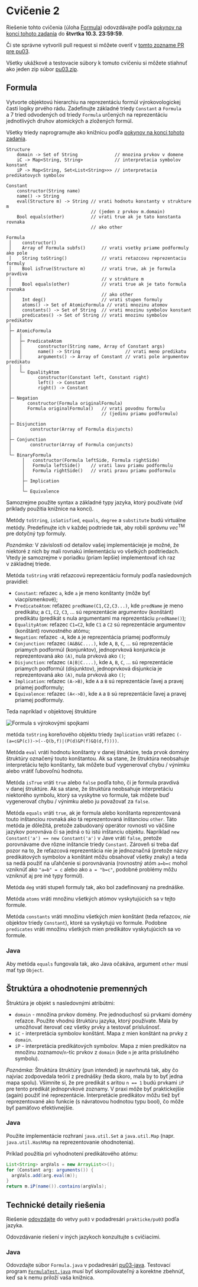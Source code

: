 Cvičenie 2
==========

Riešenie tohto cvičenia (úloha [Formula](#formula)) odovzdávajte
podľa [pokynov na konci tohoto zadania](#technické-detaily-riešenia)
do **štvrtka 10.3. 23:59:59**.

Či ste správne vytvorili pull request si môžete overiť
v [tomto zozname PR pre pu03](https://github.com/pulls?utf8=%E2%9C%93&q=is%3Aopen+is%3Apr+user%3AFMFI-UK-1-AIN-412+base%3Apu03).

Všetky ukážkové a testovacie súbory k tomuto cvičeniu si môžete stiahnuť
ako jeden zip súbor
[pu03.zip](https://github.com/FMFI-UK-1-AIN-412/lpi/archive/pu03.zip).

## Formula

Vytvorte objektovú hierarchiu na reprezentáciu formúl výrokovologickej časti
logiky prvého rádu. Zadefinujte základné triedy `Constant` a `Formula`
a 7 tried odvodených od triedy `Formula` určených na reprezentáciu
jednotlivých druhov atomických a zložených formúl.

Všetky triedy naprogramujte ako knižnicu podľa
[pokynov na konci tohoto zadania](#technické-detaily-riešenia).

```
Structure
    domain -> Set of String              // mnozina prvkov v domene
    iC -> Map<String, String>            // interpretacia symbolov konstant
    iP -> Map<String, Set<List<String>>> // interpretacia predikatovych symbolov

Constant
    constructor(String name)
    name() -> String
    eval(Structure m) -> String // vrati hodnotu konstanty v strukture m
                                // (jeden z prvkov m.domain)
    Bool equals(other)          // vrati true ak je tato konstanta rovnaka
                                // ako other

Formula
 │    constructor()
 │    Array of Formula subfs()      // vrati vsetky priame podformuly ako pole
 │    String toString()             // vrati retazcovu reprezentaciu formuly
 │    Bool isTrue(Structure m)      // vrati true, ak je formula pravdiva
 │                                  // v strukture m
 │    Bool equals(other)            // vrati true ak je tato formula rovnaka
 │                                  // ako other
 │    Int deg()                     // vrati stupen formuly
 │    atoms() -> Set of AtomicFormula // vrati mnozinu atomov
 │    constants() -> Set of String  // vrati mnozinu symbolov konstant
 │    predicates() -> Set of String // vrati mnozinu symbolov predikatov
 │
 ├─ AtomicFormula
 │   │
 │   ├─ PredicateAtom
 │   │      constructor(String name, Array of Constant args)
 │   │      name() -> String                 // vrati meno predikatu
 │   │      arguments() -> Array of Constant // vrati pole argumentov predikatu
 │   │
 │   └─ EqualityAtom
 │          constructor(Constant left, Constant right)
 │          left() -> Constant
 │          right() -> Constant
 │
 ├─ Negation
 │      constructor(Formula originalFormula)
 │      Formula originalFormula()   // vrati povodnu formulu
 │                                  // (jedinu priamu podformulu)
 │
 ├─ Disjunction
 │       constructor(Array of Formula disjuncts)
 │
 ├─ Conjunction
 │       constructor(Array of Formula conjuncts)
 │
 └─ BinaryFormula
      │   constructor(Formula leftSide, Formula rightSide)
      │   Formula leftSide()    // vrati lavu priamu podformulu
      │   Formula rightSide()   // vrati pravu priamu podformulu
      │
      ├─ Implication
      │
      └─ Equivalence
```
Samozrejme použite syntax a základné typy jazyka, ktorý používate (viď
príklady použitia knižnice na konci).

Metódy `toString`, `isSatisfied`, `equals`, `degree` a `substitute` budú
virtuálne metódy. Predefinujte ich v každej podtriede tak, aby robili *správnu
vec*<sup>TM</sup> pre dotyčný typ formuly.

_Poznámka:_ V závislosti od detailov vašej implementácieje je možné, že niektoré
z nich by mali rovnakú imlementáciu vo všetkých podtriedach. Vtedy je samozrejme
v poriadku (priam lepšie) implementovať ich raz v základnej triede.

Metóda `toString` vráti reťazcovú reprezentáciu formuly podľa nasledovných
pravidiel:
- `Constant`: reťazec `a`, kde `a` je meno konštanty (môže byť
  viacpísmenkové);
- `PredicateAtom`: reťazec `predName(C1,C2,C3...)`, kde `predName` je meno predikátu;
  a `C1`, `C2`, `C3`, ... sú reprezentácie argumentov (konštánt) predikátu
  (predikát s nula argumentami ma reprezentáciu `predName()`);
- `EqualityAtom`: reťazec `C1=C2`, kde `C1` a `C2` sú reprezentácie argumentov
  (konštánt) rovnostného atómu;
- `Negation`: reťazec `-A`, kde `A` je reprezentácia priamej podformuly
- `Conjunction`: reťazec `(A&B&C....)`, kde `A`, `B`, `C`, ... sú
  reprezentácie priamych podformúl (konjunktov),
  jednoprvková konjunkcia je reprezentovaná ako `(A)`, nula prvková ako `()`;
- `Disjunction`:  reťazec `(A|B|C....)`, kde `A`, `B`, `C`, ... sú
  reprezentácie priamych podformúl (disjunktov),
  jednoprvková disjunkcia je reprezentovaná ako `(A)`, nula prvková ako `()`;
- `Implication`:  reťazec `(A->B)`, kde `A` a `B` sú reprezentácie
  ľavej a pravej priamej podformuly;
- `Equivalence`: reťazec `(A<->B)`, kde `A` a `B` sú reprezentácie
  ľavej a pravej priamej podformuly.

Teda napríklad v objektovej štruktúre

![Formula s výrokovými spojkami](../../images/fol-prop-formula.png)

metóda `toString` koreňového objektu triedy `Implication` vráti reťazec
`(-(a=c&P(c))->(--Q(b,f)|(P(d)&P(f)&Q(d,f))))`.

Metóda `eval` vráti hodnotu konštanty v danej štruktúre, teda prvok domény
štruktúry označený touto konštantou. Ak sa stane, že štruktúra neobsahuje
interpretáciu tejto konštanty, tak môžete buď vygenerovať chybu / výnimku
alebo vrátiť ľubovoľnú hodnotu.

Metóda `isTrue` vráti `true` alebo `false` podľa toho, či je formula
pravdivá v danej štruktúre. Ak sa stane, že štruktúra neobsahuje
interpretáciu niektorého symbolu, ktorý sa vyskytne vo formule, tak môžete
buď vygenerovať chybu / výnimku alebo ju považovať za `false`.

Metóda `equals` vráti `true`, ak je formula alebo konštanta reprezentovaná
touto inštanciou rovnaká ako tá reprezentovaná inštanciou `other`. Táto
metóda je dôležitá, pretože zabudovaný operátor rovnosti vo väčšine jazykov
porovnáva či sa jedná o tú istú inštanciu objektu. Napríklad
`new Constant('a') == new Constant('a')` v Jave vráti `false`, pretože
porovnávame dve rôzne inštancie triedy `Constant`. Zároveň si treba dať pozor
na to, že reťazcová reprezentácia nie je jednoznačná (pretože názvy predikátových
symbolov a konštánt môžu obsahovať všetky znaky) a teda sa nedá použiť na uľahčenie
si porovnávania (rovnostný atóm `a=b=c` mohol vzniknúť ako `"a=b" = c` alebo ako
`a = "b=c"`, podobné problémy môžu vzniknúť aj pre iné typy formúl).

Metóda `deg` vráti stupeň formuly tak, ako bol zadefinovaný na prednáške.

Metóda `atoms` vráti množinu všetkých atómov vyskytujúcich sa v tejto formule.

Metóda `constants` vráti množinu všetkých _mien_ konštánt (teda reťazcov,
_nie_ objektov triedy `Constant`), ktoré sa vyskytujú vo formule. Podobne
`predicates` vráti množinu všetkých mien predikátov vyskytujúcich sa vo
formule.

### Java
Aby metóda `equals` fungovala tak, ako Java očakáva, argument `other` musí
mať typ `Object`.

## Štruktúra a ohodnotenie premenných

Štruktúra je objekt s nasledovnými atribútmi:

- `domain` - množina prvkov domény. Pre jednoduchosť sú prvkami domény
  reťazce. Použite vhodnú štruktúru jazyka, ktorý používate.
  Mala by umožňovať iterovať cez všetky prvky a testovať príslušnosť.
- `iC` - interpretácia symbolov konštánt. Mapa z mien konštánt na prvky z `domain`.
- `iP` - interpretácia predikátových symbolov. Mapa z mien predikátov na množinu
  zoznamov/`n`-tíc prvkov z `domain` (kde `n` je arita príslušného symbolu).

*Poznámka:* Štruktúra štruktúry (pun intended) je navrhnutá tak, aby čo
najviac zodpovedala teórii z prednášky (teda skoro, mala by to byť jedna
mapa spolu). Všimnite si, že pre predikát s aritou `n == 1` budú prvkami
`iP` pre tento predikát jednoprvkové zoznamy. V praxi môže byť praktickejšie
(again) použiť iné reprezentácie. Interpretácie predikátov môžu tiež byť
reprezentované ako funkcie (s návratovou hodnotou typu bool), čo môže byť
pamäťovo efektívnejšie.

### Java
Použite implementácie rozhraní `java.util.Set` a `java.util.Map` (napr. `java.util.HashMap`
na reprezentovanie ohodnotenia).

Príklad použitia pri vyhodnotení predikátového atómu:
```java
List<String> argVals = new ArrayList<>();
for (Constant arg: arguments()) {
  argVals.add(arg.eval(m));
}
return m.iP(name()).contains(argVals);
```

## Technické detaily riešenia

Riešenie [odovzdajte](../../docs/odovzdavanie.md) do vetvy `pu03` v podadresári
`prakticke/pu03` podľa jazyka.

Odovzdávanie riešení v iných jazykoch konzultujte s cvičiacimi.

### Java
Odovzdajte súbor `Formula.java` v podadresári [pu03-java](pu03-java/).
Testovací program [`FormulaTest.java`](pu03-java/FormulaTest.java) musí byť skompilovateľný
a korektne zbehnúť, keď sa k nemu priloží vaša knižnica.
